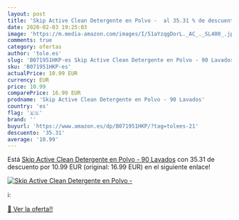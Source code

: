 ```yaml
---
layout: post
title: 'Skip Active Clean Detergente en Polvo -  al 35.31 % de descuento'
date: 2020-02-03 19:25:03
image: 'https://m.media-amazon.com/images/I/51aYzqgDorL._AC_._SL400_.jpg'
comments: true
category: ofertas
author: 'tole.es'
slug: 'B071951HKP-es Skip Active Clean Detergente en Polvo - 90 Lavados'
sku: 'B071951HKP-es'
actualPrice: 10.99 EUR
currency: EUR
price: 10.99
comparePrice: 16.99 EUR
prodname: 'Skip Active Clean Detergente en Polvo - 90 Lavados'
country: 'es'
flag: '🇪🇸'
brand: ''
buyurl: 'https://www.amazon.es/dp/B071951HKP/?tag=tolees-21'
descuento: '35.31'
average: '10.99'
---
```


Está [Skip Active Clean Detergente en Polvo - 90 Lavados](https://www.amazon.es/dp/B071951HKP/?tag=tolees-21) con 35.31 de descuento por 10.99 EUR (original: 16.99 EUR) en el siguiente enlace!

[![Skip Active Clean Detergente en Polvo - ](https://m.media-amazon.com/images/I/51aYzqgDorL._AC_._SL400_.jpg)](https://www.amazon.es/dp/B071951HKP/?tag=tolees-21)

ℹ️:


[🛒 Ver la oferta!!](https://www.amazon.es/dp/B071951HKP/?tag=tolees-21)
